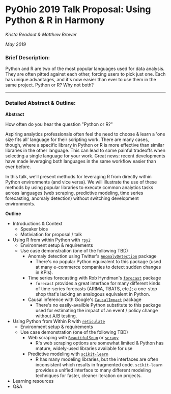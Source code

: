 # PyOhio 2019 Talk Proposal: Using Python & R in Harmony
_Krista Readout & Matthew Brower_

_May 2019_

### Brief Description:
Python and R are two of the most popular languages used for data analysis. They are often pitted against each other, forcing users to pick just one. Each has unique advantages, and it's now easier than ever to use them in the same project. Python or R? Why not both?

---
### Detailed Abstract & Outline:

**Abstract**

How often do you hear the question "Python or R?"

Aspiring analytics professionals often feel the need to choose & learn a 'one size fits all' language for their scripting work.  There are many cases, though, where a specific library in Python or R is more effective than similar libraries in the other language.  This can lead to some painful tradeoffs when selecting a single language for your work.  Great news: recent developments have made leveraging both languages in the same workflow easier than ever before.

In this talk, we’ll present methods for leveraging R from directly within Python environments (and vice versa).  We will illustrate the use of these methods by using popular libraries to execute common analytics tasks across languages (web scraping, predictive modeling, time series forecasting, anomaly detection) without switching development environments.

**Outline**

- Introductions & Context
  - Speaker bios
  - Motiviation for proposal / talk
- Using R from within Python with [`rpy2`](https://rpy2.readthedocs.io/en/version_2.8.x/index.html)
  - Environment setup & requirements
  - Use case demonstration (one of the following TBD)
    - Anomaly detection using Twitter's [`AnomalyDetection`](https://github.com/twitter/AnomalyDetection) package
      - There's no popular Python equivalent to this package (used at many e-commerce companies to detect sudden changes in KPIs).
    - Time series forecasting with Rob Hyndman's [`forecast`](http://pkg.robjhyndman.com/forecast/) package
      - `forecast` provides a great interface for many different kinds of time-series forecasts (ARIMA, TBATS, etc.); a one-stop shop that's lacking an analogous equivalent in Python.
    - Causal inference with Google's [`CausalImpact`](https://google.github.io/CausalImpact/CausalImpact.html) package
      - There's no easily-availble Python substitute to this package used for estimating the impact of an event / policy change without A/B testing.
- Using Python from Within R with [`reticulate`](https://rstudio.github.io/reticulate/)
  - Environment setup & requirements
  - Use case demonstration (one of the following TBD)
    - Web scraping with [`BeautifulSoup`](https://www.crummy.com/software/BeautifulSoup/bs4/doc/) or [`scrapy`](https://scrapy.org/)
      - R's web scraping options are somewhat limited & Python has mature, widely-used libraries available for use
    - Predictive modeling with [`scikit-learn`](https://scikit-learn.org/stable/)
      - R has many modeling libraries, but the interfaces are often inconsistent which results in fragmented code.  `scikit-learn` provides a unified interface to many different modeling techniques for faster, cleaner iteration on projects.
- Learning resources
- Q&A
